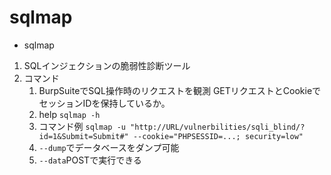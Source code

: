 # sqlmap

* sqlmap

1. SQLインジェクションの脆弱性診断ツール
2. コマンド
   1. BurpSuiteでSQL操作時のリクエストを観測 GETリクエストとCookieでセッションIDを保持しているか。
   2. help `sqlmap -h`
   3. コマンド例 `sqlmap -u "http://URL/vulnerbilities/sqli_blind/?id=1&Submit=Submit#" --cookie="PHPSESSID=...; security=low"`
   4. `--dump`でデータベースをダンプ可能
   5. `--data`POSTで実行できる
